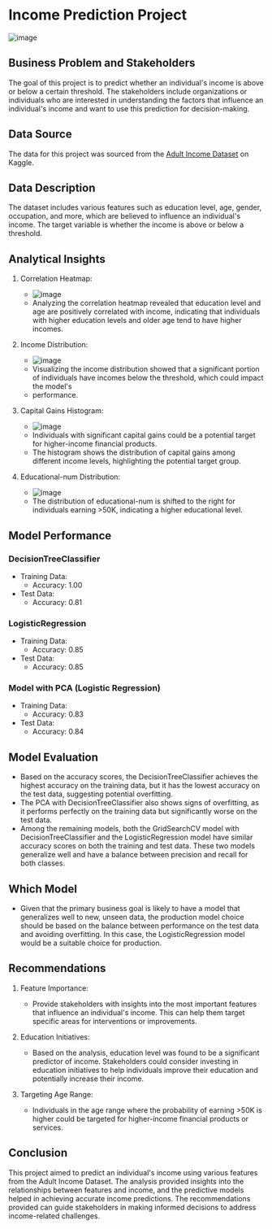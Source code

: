 # Income Prediction Project
![image](https://github.com/uday-routhu/models/assets/24350354/f210aa21-ebdc-48e9-9ffd-2318bff1387d)



## Business Problem and Stakeholders
The goal of this project is to predict whether an individual's income is above or below a certain threshold. The stakeholders include organizations or individuals who are interested in understanding the factors that influence an individual's income and want to use this prediction for decision-making.

## Data Source
The data for this project was sourced from the [Adult Income Dataset](https://www.kaggle.com/datasets/wenruliu/adult-income-dataset) on Kaggle.

## Data Description
The dataset includes various features such as education level, age, gender, occupation, and more, which are believed to influence an individual's income. The target variable is whether the income is above or below a threshold.

## Analytical Insights
1. Correlation Heatmap:
   - ![image](https://github.com/uday-routhu/models/assets/24350354/94c73364-8c23-4851-a0c3-4e5b1bbcb36b)
   - Analyzing the correlation heatmap revealed that education level and age are positively correlated with income, indicating that individuals with higher education levels and older age tend to have higher incomes.

2. Income Distribution:
   - ![image](https://github.com/uday-routhu/models/assets/24350354/c5ca12dc-5dc5-4eb1-9eb4-9b2be904c193)
   - Visualizing the income distribution showed that a significant portion of individuals have incomes below the threshold, which could impact the model's
   - performance.
     
3. Capital Gains Histogram:
   - ![image](https://github.com/uday-routhu/models/assets/24350354/df531ee1-9c4b-4adf-8a90-de5e7680ca5f)
   - Individuals with significant capital gains could be a potential target for higher-income financial products.
   - The histogram shows the distribution of capital gains among different income levels, highlighting the potential target group.
     
4. Educational-num Distribution:
   - ![image](https://github.com/uday-routhu/models/assets/24350354/2d890037-8b1c-4ef8-b3b6-5bf91f6135b9)
   - The distribution of educational-num is shifted to the right for individuals earning >50K, indicating a higher educational level.


## Model Performance
### DecisionTreeClassifier
- Training Data:
  - Accuracy: 1.00
- Test Data:
  - Accuracy: 0.81

### LogisticRegression
- Training Data:
  - Accuracy: 0.85
- Test Data:
  - Accuracy: 0.85

### Model with PCA (Logistic Regression)
- Training Data:
  - Accuracy: 0.83
- Test Data:
  - Accuracy: 0.84

## Model Evaluation
- Based on the accuracy scores, the DecisionTreeClassifier achieves the highest accuracy on the training data, but it has the lowest accuracy on the test data, suggesting potential overfitting. 
- The PCA with DecisionTreeClassifier also shows signs of overfitting, as it performs perfectly on the training data but significantly worse on the test data.
- Among the remaining models, both the GridSearchCV model with DecisionTreeClassifier and the LogisticRegression model have similar accuracy scores on both the training and test data. These two models generalize well and have a balance between precision and recall for both classes.
  
## Which Model
- Given that the primary business goal is likely to have a model that generalizes well to new, unseen data, the production model choice should be based on the balance between performance on the test data and avoiding overfitting. In this case, the LogisticRegression model would be a suitable choice for production.

## Recommendations
1. Feature Importance:
   - Provide stakeholders with insights into the most important features that influence an individual's income. This can help them target specific areas for interventions or improvements.

2. Education Initiatives:
   - Based on the analysis, education level was found to be a significant predictor of income. Stakeholders could consider investing in education initiatives to help individuals improve their education and potentially increase their income.

3. Targeting Age Range:
   - Individuals in the age range where the probability of earning >50K is higher could be targeted for higher-income financial products or services.

## Conclusion
This project aimed to predict an individual's income using various features from the Adult Income Dataset. The analysis provided insights into the relationships between features and income, and the predictive models helped in achieving accurate income predictions. The recommendations provided can guide stakeholders in making informed decisions to address income-related challenges.


